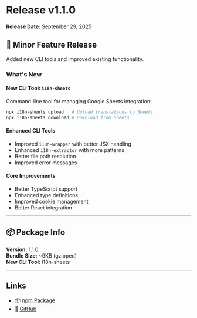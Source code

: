 # Release v1.1.0

**Release Date:** September 29, 2025

## 🚀 Minor Feature Release

Added new CLI tools and improved existing functionality.

### What's New

#### New CLI Tool: `i18n-sheets`

Command-line tool for managing Google Sheets integration:

```bash
npx i18n-sheets upload   # Upload translations to Sheets
npx i18n-sheets download # Download from Sheets
```

#### Enhanced CLI Tools

- Improved `i18n-wrapper` with better JSX handling
- Enhanced `i18n-extractor` with more patterns
- Better file path resolution
- Improved error messages

#### Core Improvements

- Better TypeScript support
- Enhanced type definitions
- Improved cookie management
- Better React integration

---

## 📦 Package Info

**Version:** 1.1.0  
**Bundle Size:** ~9KB (gzipped)  
**New CLI Tool:** i18n-sheets

---

## Links

- 📦 [npm Package](https://www.npmjs.com/package/i18nexus)
- 🐙 [GitHub](https://github.com/manNomi/i18nexus)

